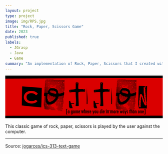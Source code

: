 ```yaml
---
layout: project
type: project
image: img/RPS.jpg
title: "Rock, Paper, Scissors Game"
date: 2023
published: true
labels:
  - JGrasp
  - Java
  - Game
summary: "An implementation of Rock, Paper, Scissors that I created with JGrasp.  This was made for ICS 211 to show our understanding of GUIs in Java.."
---
```


<img class="img-fluid" src="../img/cotton/cotton-header.png">

This classic game of rock, paper, scissors is played by the user against the computer.
</pre>

<hr>

Source: <a href="https://github.com/jogarces/ics-313-text-game"><i class="large github icon "></i>jogarces/ics-313-text-game</a>

